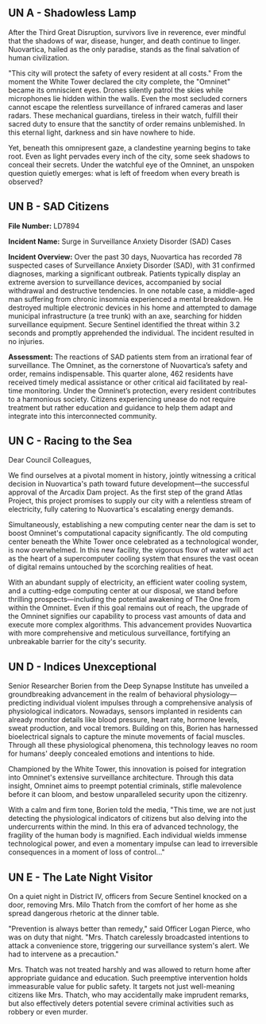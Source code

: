 ## UN A - Shadowless Lamp

After the Third Great Disruption, survivors live in reverence, ever mindful that the shadows of war, disease, hunger, and death continue to linger. Nuovartica, hailed as the only paradise, stands as the final salvation of human civilization.

"This city will protect the safety of every resident at all costs." From the moment the White Tower declared the city complete, the "Omninet" became its omniscient eyes. Drones silently patrol the skies while microphones lie hidden within the walls. Even the most secluded corners cannot escape the relentless surveillance of infrared cameras and laser radars. These mechanical guardians, tireless in their watch, fulfill their sacred duty to ensure that the sanctity of order remains unblemished. In this eternal light, darkness and sin have nowhere to hide.

Yet, beneath this omnipresent gaze, a clandestine yearning begins to take root. Even as light pervades every inch of the city, some seek shadows to conceal their secrets. Under the watchful eye of the Omninet, an unspoken question quietly emerges: what is left of freedom when every breath is observed?

## UN B - SAD Citizens

**File Number:** LD7894

**Incident Name:** Surge in Surveillance Anxiety Disorder (SAD) Cases

**Incident Overview:** Over the past 30 days, Nuovartica has recorded 78 suspected cases of Surveillance Anxiety Disorder (SAD), with 31 confirmed diagnoses, marking a significant outbreak. Patients typically display an extreme aversion to surveillance devices, accompanied by social withdrawal and destructive tendencies. In one notable case, a middle-aged man suffering from chronic insomnia experienced a mental breakdown. He destroyed multiple electronic devices in his home and attempted to damage municipal infrastructure (a tree trunk) with an axe, searching for hidden surveillance equipment. Secure Sentinel identified the threat within 3.2 seconds and promptly apprehended the individual. The incident resulted in no injuries.

**Assessment:** The reactions of SAD patients stem from an irrational fear of surveillance. The Omninet, as the cornerstone of Nuovartica’s safety and order, remains indispensable. This quarter alone, 462 residents have received timely medical assistance or other critical aid facilitated by real-time monitoring. Under the Omninet’s protection, every resident contributes to a harmonious society. Citizens experiencing unease do not require treatment but rather education and guidance to help them adapt and integrate into this interconnected community.


## UN C - Racing to the Sea

Dear Council Colleagues,

We find ourselves at a pivotal moment in history, jointly witnessing a critical decision in Nuovartica's path toward future development—the successful approval of the Arcadix Dam project. As the first step of the grand Atlas Project, this project promises to supply our city with a relentless stream of electricity, fully catering to Nuovartica's escalating energy demands.

Simultaneously, establishing a new computing center near the dam is set to boost Omninet's computational capacity significantly. The old computing center beneath the White Tower once celebrated as a technological wonder, is now overwhelmed. In this new facility, the vigorous flow of water will act as the heart of a supercomputer cooling system that ensures the vast ocean of digital remains untouched by the scorching realities of heat.

With an abundant supply of electricity, an efficient water cooling system, and a cutting-edge computing center at our disposal, we stand before thrilling prospects—including the potential awakening of The One from within the Omninet. Even if this goal remains out of reach, the upgrade of the Omninet signifies our capability to process vast amounts of data and execute more complex algorithms. This advancement provides Nuovartica with more comprehensive and meticulous surveillance, fortifying an unbreakable barrier for the city's security.


## UN D - Indices Unexceptional

Senior Researcher Borien from the Deep Synapse Institute has unveiled a groundbreaking advancement in the realm of behavioral physiology—predicting individual violent impulses through a comprehensive analysis of physiological indicators. Nowadays, sensors implanted in residents can already monitor details like blood pressure, heart rate, hormone levels, sweat production, and vocal tremors. Building on this, Borien has harnessed bioelectrical signals to capture the minute movements of facial muscles. Through all these physiological phenomena, this technology leaves no room for humans' deeply concealed emotions and intentions to hide.

Championed by the White Tower, this innovation is poised for integration into Omninet's extensive surveillance architecture. Through this data insight, Omninet aims to preempt potential criminals, stifle malevolence before it can bloom, and bestow unparalleled security upon the citizenry.

With a calm and firm tone, Borien told the media, "This time, we are not just detecting the physiological indicators of citizens but also delving into the undercurrents within the mind. In this era of advanced technology, the fragility of the human body is magnified. Each individual wields immense technological power, and even a momentary impulse can lead to irreversible consequences in a moment of loss of control..."

## UN E - The Late Night Visitor

On a quiet night in District IV, officers from Secure Sentinel knocked on a door, removing Mrs. Milo Thatch from the comfort of her home as she spread dangerous rhetoric at the dinner table.

"Prevention is always better than remedy," said Officer Logan Pierce, who was on duty that night. "Mrs. Thatch carelessly broadcasted intentions to attack a convenience store, triggering our surveillance system's alert. We had to intervene as a precaution." 

Mrs. Thatch was not treated harshly and was allowed to return home after appropriate guidance and education. Such preemptive intervention holds immeasurable value for public safety. It targets not just well-meaning citizens like Mrs. Thatch, who may accidentally make imprudent remarks, but also effectively deters potential severe criminal activities such as robbery or even murder.
